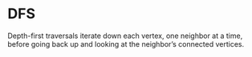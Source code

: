 # DFS

Depth-first traversals iterate down each vertex, one neighbor at a time, before going back up and looking at the neighbor’s connected vertices.